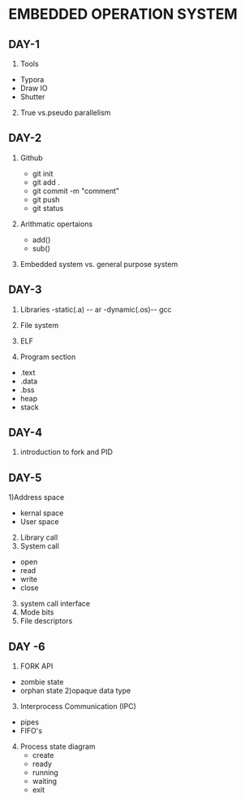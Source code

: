 # EMBEDDED OPERATION SYSTEM
## DAY-1
1) Tools 
  - Typora
  - Draw IO
  - Shutter

2) True vs.pseudo parallelism
## DAY-2
1) Github
   - git init
   - git add .
   - git commit -m "comment"
   - git push 
   - git status

2) Arithmatic opertaions
   - add()
   - sub()

3) Embedded system vs. general purpose system
## DAY-3
1) Libraries
  -static(.a) -- ar
  -dynamic(.os)-- gcc

3) File system
4) ELF
5) Program section
 - .text
 - .data
 - .bss
 - heap
 - stack
## DAY-4
1) introduction to fork and PID
## DAY-5

1)Address space
 - kernal space
 - User space
 2) Library call 
 3) System call
   - open
   - read
   - write
   - close
 3) system call interface
 4) Mode bits
 5) File descriptors
 ## DAY -6
 1) FORK API
   - zombie state
   - orphan state
 2)opaque data type
 3) Interprocess Communication (IPC)
   - pipes
   - FIFO's
4) Process state diagram
   - create
   - ready
   - running
   - waiting
   - exit






